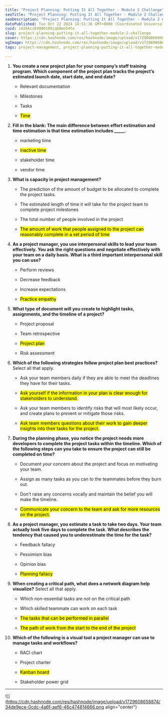 ```yaml
---
title: "Project Planning: Putting It All Together - Module 2 Challenge"
seoTitle: "Project Planning: Putting It All Together - Module 2 Challenge"
seoDescription: "Project Planning: Putting It All Together - Module 2 Challenge"
datePublished: Tue Oct 22 2024 14:51:36 GMT+0000 (Coordinated Universal Time)
cuid: cm2kkcz64000109jqb0mo54te
slug: project-planning-putting-it-all-together-module-2-challenge
cover: https://cdn.hashnode.com/res/hashnode/image/upload/v1729608669484/88ce5e4c-49a4-4028-9070-6d40209e6e0d.png
ogImage: https://cdn.hashnode.com/res/hashnode/image/upload/v1729608686702/c2f5c095-67f3-45b9-8bf8-7ceb7be8566e.png
tags: project-management, project-planning-putting-it-all-together-module-2-challenge

---
```


1. **You create a new project plan for your company’s staff training program. Which component of the project plan tracks the project’s estimated launch date, start date, and end date?**
    
    * Relevant documentation
        
    * Milestones
        
    * Tasks
        
    * <mark>Time</mark>
        
2. **Fill in the blank: The main difference between effort estimation and time estimation is that time estimation includes \_\_\_\_\_.**
    
    * marketing time
        
    * <mark>inactive time</mark>
        
    * stakeholder time
        
    * vendor time
        
3. **What is capacity in project management?**
    
    * The prediction of the amount of budget to be allocated to complete the project tasks.
        
    * The estimated length of time it will take for the project team to complete project milestones
        
    * The total number of people involved in the project
        
    * <mark>The amount of work that people assigned to the project can reasonably complete in a set period of time</mark>
        
4. **As a project manager, you use interpersonal skills to lead your team effectively. You ask the right questions and negotiate effectively with your team on a daily basis. What is a third important interpersonal skill you can use?**
    
    * Perform reviews
        
    * Decrease feedback
        
    * Increase expectations
        
    * <mark>Practice empathy</mark>
        
5. **What type of document will you create to highlight tasks, assignments, and the timeline of a project?**
    
    * Project proposal
        
    * Team retrospective
        
    * <mark>Project plan</mark>
        
    * Risk assessment
        
6. **Which of the following strategies follow project plan best practices?** Select all that apply.
    
    * Ask your team members daily if they are able to meet the deadlines they have for their tasks.
        
    * <mark>Ask yourself if the information in your plan is clear enough for stakeholders to understand.</mark>
        
    * Ask your team members to identify risks that will most likely occur, and create plans to prevent or mitigate those risks.
        
    * <mark>Ask team members questions about their work to gain deeper insights into their tasks for the project.</mark>
        
7. **During the planning phase, you notice the project needs more developers to complete the project tasks within the timeline. Which of the following steps can you take to ensure the project can still be completed on time?**
    
    * Document your concern about the project and focus on motivating your team.
        
    * Assign as many tasks as you can to the teammates before they burn out.
        
    * Don’t raise any concerns vocally and maintain the belief you will make the timeline.
        
    * <mark>Communicate your concern to the team and ask for more resources on the project.</mark>
        
8. **As a project manager, you estimate a task to take two days. Your team actually took five days to complete the task. What describes the tendency that caused you to underestimate the time for the task?**
    
    * Feedback fallacy
        
    * Pessimism bias
        
    * Opinion bias
        
    * <mark>Planning fallacy</mark>
        
9. **When creating a critical path, what does a network diagram help visualize?** Select all that apply.
    
    * Which non-essential tasks are *not* on the critical path
        
    * Which skilled teammate can work on each task
        
    * <mark>The tasks that can be performed in parallel</mark>
        
    * <mark>The path of work from the start to the end of the project</mark>
        
10. **Which of the following is a visual tool a project manager can use to manage tasks and workflows?**
    
    * RACI chart
        
    * Project charter
        
    * <mark>Kanban board</mark>
        
    * Stakeholder power grid
        

---

![](https://cdn.hashnode.com/res/hashnode/image/upload/v1729608658874/34de9ece-0cdc-4a6f-aef6-46c474814666.png align="center")